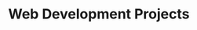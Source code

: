 ---
layout: projects
title: Web Development Projects 
description: >-
    A course review application designed using JavaFX and SQLite. Created for CS3140: Software Development Essentials. 

name: Web Development
---